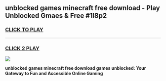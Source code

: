 
## unblocked games minecraft free download - Play Unblocked Gmaes & Free #1l8p2
<h3>
<a href="https://news.freeplayer.one?title=unblocked_games_minecraft_free_download&ref=24F">CLICK TO PLAY</a></h3>
<hr>

<h3>
<a href="https://news.freeplayer.one?title=unblocked_games_minecraft_free_download&ref=24F">CLICK 2 PLAY</a>
  
</h3>

<a href="https://news.freeplayer.one?title=unblocked_games_minecraft_free_download&ref=24F/"><img src="https://clearcache.store/games.png"></a>


**unblocked games minecraft free download games unblocked: Your Gateway to Fun and Accessible Online Gaming**

